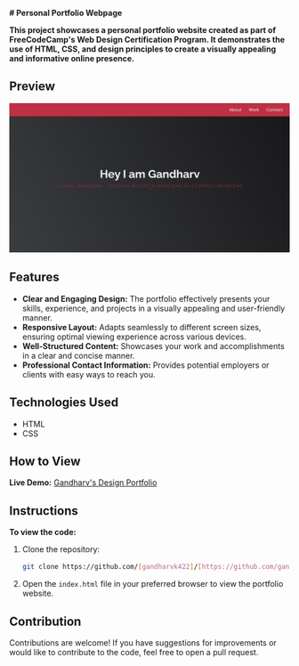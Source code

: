  **# Personal Portfolio Webpage**

**This project showcases a personal portfolio website created as part of FreeCodeCamp's Web Design Certification Program. It demonstrates the use of HTML, CSS, and design principles to create a visually appealing and informative online presence.**

## Preview

![Personal Portfolio Webpage Preview](Personal%20Portfolio%20Webpage.png)

## Features

- **Clear and Engaging Design:** The portfolio effectively presents your skills, experience, and projects in a visually appealing and user-friendly manner.
- **Responsive Layout:** Adapts seamlessly to different screen sizes, ensuring optimal viewing experience across various devices.
- **Well-Structured Content:** Showcases your work and accomplishments in a clear and concise manner.
- **Professional Contact Information:** Provides potential employers or clients with easy ways to reach you.

## Technologies Used

- HTML
- CSS

## How to View

**Live Demo:** [Gandharv's Design Portfolio](https://gandharvk422.github.io/Portfolio/)

## Instructions

**To view the code:**

1. Clone the repository:

   ```bash
   git clone https://github.com/[gandharvk422]/[https://github.com/gandharvk422/Portfolio/]
   ```

2. Open the `index.html` file in your preferred browser to view the portfolio website.

## Contribution

Contributions are welcome! If you have suggestions for improvements or would like to contribute to the code, feel free to open a pull request.

